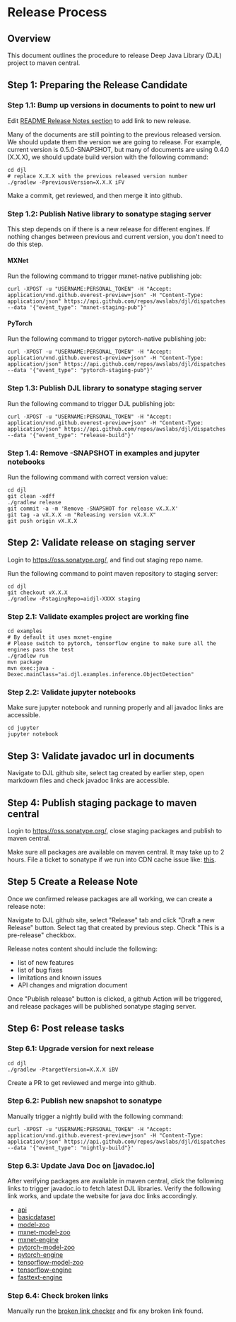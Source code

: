 # Release Process

## Overview

This document outlines the procedure to release Deep Java Library (DJL) project to maven central. 

## Step 1: Preparing the Release Candidate


### Step 1.1: Bump up versions in documents to point to new url

Edit [README Release Notes section](../../README.md#release-notes) to add link to new release. 

Many of the documents are still pointing to the previous released version. We should update them the
version we are going to release. For example, current version is 0.5.0-SNAPSHOT, but many of documents
are using 0.4.0 (X.X.X), we should update build version with the following command:
```shell script
cd djl
# replace X.X.X with the previous released version number
./gradlew -PpreviousVersion=X.X.X iFV
```
Make a commit, get reviewed, and then merge it into github.

### Step 1.2: Publish Native library to sonatype staging server

This step depends on if there is a new release for different engines.
If nothing changes between previous and current version, you don't need to do this step.

#### MXNet

Run the following command to trigger mxnet-native publishing job:
```shell script
curl -XPOST -u "USERNAME:PERSONAL_TOKEN" -H "Accept: application/vnd.github.everest-preview+json" -H "Content-Type: application/json" https://api.github.com/repos/awslabs/djl/dispatches --data '{"event_type": "mxnet-staging-pub"}'
```

#### PyTorch

Run the following command to trigger pytorch-native publishing job:
```shell script
curl -XPOST -u "USERNAME:PERSONAL_TOKEN" -H "Accept: application/vnd.github.everest-preview+json" -H "Content-Type: application/json" https://api.github.com/repos/awslabs/djl/dispatches --data '{"event_type": "pytorch-staging-pub"}'
```

### Step 1.3: Publish DJL library to sonatype staging server

Run the following command to trigger DJL publishing job:
```shell script
curl -XPOST -u "USERNAME:PERSONAL_TOKEN" -H "Accept: application/vnd.github.everest-preview+json" -H "Content-Type: application/json" https://api.github.com/repos/awslabs/djl/dispatches --data '{"event_type": "release-build"}'
```

### Step 1.4: Remove -SNAPSHOT in examples and jupyter notebooks

Run the following command with correct version value:
```shell script
cd djl
git clean -xdff
./gradlew release
git commit -a -m 'Remove -SNAPSHOT for release vX.X.X'
git tag -a vX.X.X -m "Releasing version vX.X.X"
git push origin vX.X.X
```

## Step 2: Validate release on staging server

Login to https://oss.sonatype.org/, and find out staging repo name.

Run the following command to point maven repository to staging server:
```shell script
cd djl
git checkout vX.X.X
./gradlew -PstagingRepo=aidjl-XXXX staging
```

### Step 2.1: Validate examples project are working fine

```shell script
cd examples
# By default it uses mxnet-engine
# Please switch to pytorch, tensorflow engine to make sure all the engines pass the test 
./gradlew run 
mvn package 
mvn exec:java -Dexec.mainClass="ai.djl.examples.inference.ObjectDetection"
```

### Step 2.2: Validate jupyter notebooks

Make sure jupyter notebook and running properly and all javadoc links are accessible.
```shell script
cd jupyter
jupyter notebook
```

## Step 3: Validate javadoc url in documents

Navigate to DJL github site, select tag created by earlier step, open markdown files and
check javadoc links are accessible. 

## Step 4: Publish staging package to maven central

Login to https://oss.sonatype.org/, close staging packages and publish to maven central.

Make sure all packages are available on maven central. It may take up to 2 hours. File a ticket
to sonatype if we run into CDN cache issue like: [this](https://issues.sonatype.org/browse/MVNCENTRAL-5470).

## Step 5 Create a Release Note

Once we confirmed release packages are all working, we can create a release note:

Navigate to DJL github site, select "Release" tab and click "Draft a new Release" button.
Select tag that created by previous step. Check "This is a pre-release" checkbox.

Release notes content should include the following:
- list of new features
- list of bug fixes
- limitations and known issues
- API changes and migration document

Once "Publish release" button is clicked, a github Action will be triggered, and release packages
will be published sonatype staging server.

## Step 6: Post release tasks

### Step 6.1: Upgrade version for next release

```shell script
cd djl
./gradlew -PtargetVersion=X.X.X iBV
```

Create a PR to get reviewed and merge into github.

### Step 6.2: Publish new snapshot to sonatype

Manually trigger a nightly build with the following command:
```shell script
curl -XPOST -u "USERNAME:PERSONAL_TOKEN" -H "Accept: application/vnd.github.everest-preview+json" -H "Content-Type: application/json" https://api.github.com/repos/awslabs/djl/dispatches --data '{"event_type": "nightly-build"}'
```

### Step 6.3: Update Java Doc on [javadoc.io]

After verifying packages are available in maven central, click the following links to trigger javadoc.io to fetch latest DJL libraries.
Verify the following link works, and update the website for java doc links accordingly.

* [api](https://javadoc.io/doc/ai.djl/api/0.6.0/index.html)
* [basicdataset](https://javadoc.io/doc/ai.djl/basicdataset/0.6.0/index.html)
* [model-zoo](https://javadoc.io/doc/ai.djl/model-zoo/0.6.0/index.html)
* [mxnet-model-zoo](https://javadoc.io/doc/ai.djl.mxnet/mxnet-model-zoo/0.6.0/index.html)
* [mxnet-engine](https://javadoc.io/doc/ai.djl.mxnet/mxnet-engine/0.6.0/index.html)
* [pytorch-model-zoo](https://javadoc.io/doc/ai.djl.pytorch/pytorch-model-zoo/0.6.0/index.html)
* [pytorch-engine](https://javadoc.io/doc/ai.djl.pytorch/pytorch-engine/0.6.0/index.html)
* [tensorflow-model-zoo](https://javadoc.io/doc/ai.djl.tensorflow/tensorflow-model-zoo/0.6.0/index.html)
* [tensorflow-engine](https://javadoc.io/doc/ai.djl.tensorflow/tensorflow-engine/0.6.0/index.html)
* [fasttext-engine](https://javadoc.io/doc/ai.djl.fasttext/fasttext-engine/0.6.0/index.html)

### Step 6.4: Check broken links

Manually run the [broken link checker](../../tools/scripts/broken_link_checker.sh) and fix any broken link found.
